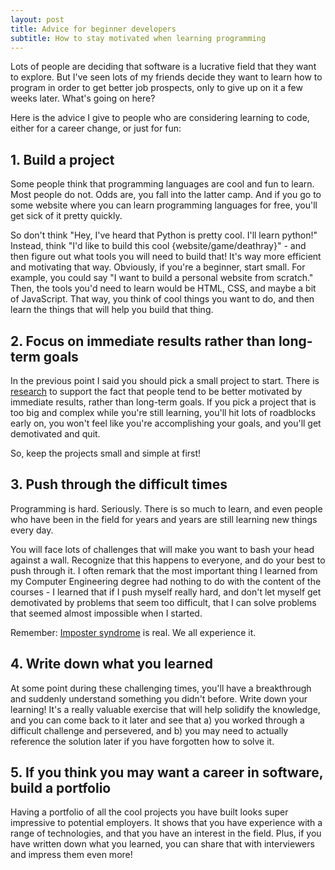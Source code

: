 ```yaml
---
layout: post
title: Advice for beginner developers
subtitle: How to stay motivated when learning programming
---
```


Lots of people are deciding that software is a lucrative field that 
they want to explore. But I've seen lots 
of my friends decide they want to learn how to program in order to get better 
job prospects, only to give up on it a few weeks later. What's going on here?

Here is the advice I give to people who are considering learning to code, either 
for a career change, or just for fun:

## 1. Build a project

Some people think that programming languages are cool and fun to learn. Most people 
do not. Odds are, you fall into the latter camp. And if you go to some website 
where you can learn programming languages for free, you'll get sick of it pretty
quickly. 


So don't think "Hey, I've heard that Python is pretty cool. I'll learn python!"
Instead, think "I'd like to build this cool {website/game/deathray}" - and then figure out
what tools you will need to build that! It's way more efficient and motivating that way.
Obviously, if you're a beginner, start small. For example, you could say "I want to build a personal website from scratch."
Then, the tools you'd need to learn would be HTML, CSS, and maybe a bit of JavaScript.
That way, you think of cool things you want to do, and then learn the things that
will help you build that thing.


## 2. Focus on immediate results rather than long-term goals

In the previous point I said you should pick a small project to start. There is 
[research](http://michellesegar.com/organizations/) to support the fact that people
tend to be better motivated by immediate results, rather than long-term goals. If you pick a project
that is too big and complex while you're still learning, you'll hit lots of roadblocks 
early on, you won't feel like you're accomplishing your goals, and you'll get demotivated and quit.


So, keep the projects small and simple at first!


## 3. Push through the difficult times

Programming is hard. Seriously. There is so much to learn, and even people who have 
been in the field for years and years are still learning new things every day.


You will face lots of challenges that will make you want to bash your head against 
a wall. Recognize that this happens to everyone, and do your best to push through it.
I often remark that the most important thing I learned from my Computer Engineering degree 
had nothing to do with the content of the courses - I learned that if I push myself really 
hard, and don't let myself get demotivated by problems that seem too difficult, that I 
can solve problems that seemed almost impossible when I started.


Remember: [Imposter syndrome](https://en.wikipedia.org/wiki/Impostor_syndrome) is real. We all experience it.


## 4. Write down what you learned

At some point during these challenging times, you'll have a breakthrough and suddenly understand 
something you didn't before. Write down your learning! It's a really valuable 
exercise that will help solidify the knowledge, and you can come back to it
later and see that a) you worked through a difficult challenge and persevered, and 
b) you may need to actually reference the solution later if you have forgotten 
how to solve it.


## 5. If you think you may want a career in software, build a portfolio

Having a portfolio of all the cool projects you have built looks 
super impressive to potential employers. It shows that you have experience with a
range of technologies, and that you have an interest in the field. Plus, if you have written 
down what you learned, you can share that with interviewers and impress them even more!
